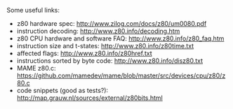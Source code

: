 Some useful links:

* z80 hardware spec: http://www.zilog.com/docs/z80/um0080.pdf 
* instruction decoding: http://www.z80.info/decoding.htm
* z80 CPU hardware and software FAQ: http://www.z80.info/z80_faq.htm
* instruction size and t-states: http://www.z80.info/z80time.txt
* affected flags: http://www.z80.info/z80href.txt
* instructions sorted by byte code: http://www.z80.info/disz80.txt
* MAME z80.c: https://github.com/mamedev/mame/blob/master/src/devices/cpu/z80/z80.c
* code snippets (good as tests?): http://map.grauw.nl/sources/external/z80bits.html

